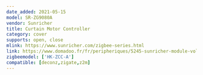 ```yaml
---
date_added: 2021-05-15
model: SR-ZG9080A
vendor: Sunricher
title: Curtain Motor Controller
category: cover
supports: open, close
mlink: https://www.sunricher.com/zigbee-series.html
link: https://www.domadoo.fr/fr/peripheriques/5245-sunricher-module-volet-roulant-zigbee-30.html
zigbeemodel: ['HK-ZCC-A']
compatible: [deconz,zigate,z2m]
---
```




